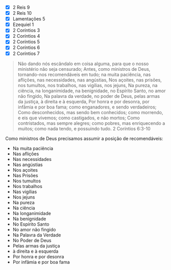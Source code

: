 - [x] 2 Reis 9
- [x] 2 Reis 10
- [x] Lamentações 5
- [x] Ezequiel 1
- [x] 2 Coríntios 3
- [x] 2 Coríntios 4
- [x] 2 Coríntios 5
- [x] 2 Coríntios 6
- [x] 2 Coríntios 7

> Não dando nós escândalo em coisa alguma, para que o nosso ministério não seja censurado;
> Antes, como ministros de Deus, tornando-nos recomendáveis em tudo; na muita paciência, nas aflições, nas necessidades, nas angústias,
> Nos açoites, nas prisões, nos tumultos, nos trabalhos, nas vigílias, nos jejuns,
> Na pureza, na ciência, na longanimidade, na benignidade, no Espírito Santo, no amor não fingido,
> Na palavra da verdade, no poder de Deus, pelas armas da justiça, à direita e à esquerda,
> Por honra e por desonra, por infâmia e por boa fama; como enganadores, e sendo verdadeiros;
> Como desconhecidos, mas sendo bem conhecidos; como morrendo, e eis que vivemos; como castigados, e não mortos;
> Como contristados, mas sempre alegres; como pobres, mas enriquecendo a muitos; como nada tendo, e possuindo tudo.
> 2 Coríntios 6:3-10

Como ministros de Deus precisamos assumir a posição de recomendáveis:
- Na muita paciência
- Nas aflições
- Nas necessidades
- Nas angústias
- Nos açoites
- Nas Prisões
- Nos tumultos
- Nos trabalhos
- Nas vigílias
- Nos jejuns
- Na pureza
- Na ciência
- Na longanimidade
- Na benignidade
- No Espírito Santo
- No amor não fingido
- Na Palavra da Verdade
- No Poder de Deus
- Pelas armas da justiça
- à direita e à esquerda
- Por honra e por desonra
- Por infâmia e por boa fama